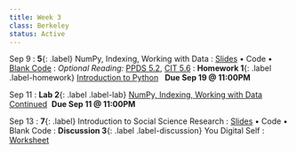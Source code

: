 ```yaml
---
title: Week 3 
class: Berkeley
status: Active
---
```


Sep 9
: **5**{: .label} NumPy, Indexing, Working with Data
  : [Slides](https://docs.google.com/presentation/d/1taeZTQoKYsHB8IKv-xxlSaQovcEZdDbjqFxjK9Dfz30) &#8226; Code &#8226; [Blank Code](https://datahub.berkeley.edu/hub/user-redirect/git-pull?repo=https%3A%2F%2Fgithub.com%2Fdata-6-berkeley%2Fmaterials-fa24&branch=main&urlpath=tree%2Fmaterials-fa24%2Flectures%2Flec05%2Flec05-blank.ipynb)
: *Optional Reading:* [PPDS 5.2](https://www.tomasbeuzen.com/python-programming-for-data-science/chapters/chapter5-numpy.html?highlight=numpy), [CIT 5.6](https://problemsolvingwithpython.com/05-NumPy-and-Arrays/05.05-Array-Indexing/)
: **Homework 1**{: .label .label-homework} [Introduction to Python](https://datahub.berkeley.edu/hub/user-redirect/git-pull?repo=https%3A%2F%2Fgithub.com%2Fdata-6-berkeley%2Fmaterials-fa24&branch=main&urlpath=tree%2Fmaterials-fa24%2Fhw%2Fhw01%2Fhw01.ipynb) &nbsp; **Due Sep 19 @ 11:00PM**

Sep 11
: **Lab 2**{: .label .label-lab} [NumPy, Indexing, Working with Data Continued](https://datahub.berkeley.edu/hub/user-redirect/git-pull?repo=https%3A%2F%2Fgithub.com%2Fdata-6-berkeley%2Fmaterials-fa24&branch=main&urlpath=tree%2Fmaterials-fa24%2Flabs%2Flab02%2Flab02.ipynb) &nbsp;**Due Sep 11 @ 11:00PM**

Sep 13
: **7**{: .label} Introduction to Social Science Research
 : [Slides](https://docs.google.com/presentation/d/18c-sisN7okPV4TbdUh5zwT6NUNqgpuo8_Zjp4yevmS8/edit?usp=sharing) &#8226; Code &#8226; Blank Code
: **Discussion 3**{: .label .label-discussion} You Digital Self
  : [Worksheet](https://drive.google.com/file/d/1KERKuu7IqR0PzgU2YhcjWT4aK2ft24OK/view?usp=sharing) 
  <!-- &#8226; [Solutions](./assignments/disc01-sols.pdf) -->
